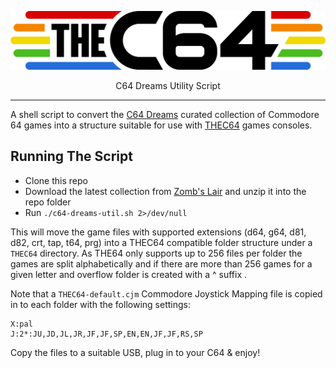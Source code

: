 ![C64 Dreams Util](THEC64.png)

<p align="center">C64 Dreams Utility Script</p>

<hr/>

A shell script to convert the [C64 Dreams](https://www.youtube.com/watch?v=ZJ_hVPqUDqg) curated collection of Commodore 64 games into a structure suitable for use with [THEC64](https://retrogames.biz/products/thec64/) games consoles.

## Running The Script

- Clone this repo
- Download the latest collection from [Zomb's Lair](https://www.zombs-lair.com/c64-dreams) and unzip it into the repo folder
- Run `./c64-dreams-util.sh 2>/dev/null`

This will move the game files with supported extensions (d64, g64, d81, d82, crt, tap, t64, prg) into a THEC64 compatible folder structure under a `THEC64` directory. As THE64 only supports up to 256 files per folder the games are split alphabetically and if there are more than 256 games for a given letter and overflow folder is created with a ^ suffix .

Note that a `THEC64-default.cjm` Commodore Joystick Mapping file is copied in to each folder with the following settings:

```
X:pal
J:2*:JU,JD,JL,JR,JF,JF,SP,EN,EN,JF,JF,RS,SP
```

Copy the files to a suitable USB, plug in to your C64 & enjoy!
